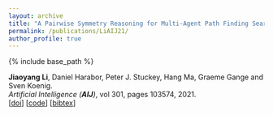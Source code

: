 ```yaml
---
layout: archive
title: "A Pairwise Symmetry Reasoning for Multi-Agent Path Finding Search"
permalink: /publications/LiAIJ21/
author_profile: true
---
```


{% include base_path %}

**Jiaoyang Li**, Daniel Harabor, Peter J. Stuckey, Hang Ma, Graeme Gange and Sven Koenig.       
<i>Artificial Intelligence (**AIJ**)</i>, vol 301, pages 103574, 2021.          
[[doi](https://doi.org/10.1016/j.artint.2021.103574)]
[[code](https://github.com/Jiaoyang-Li/CBSH2-RTC)] [<a href="javascript:void(0)" onclick="(function(target, id) { if ($('#' + id).css('display') == 'block') { $('#' + id).hide('fast'); $(target).text('bibtex') } else { $('#' + id).show('fast'); $(target).text('bibtex▲') } })(this, 'bibtex-LiAIJ21');">bibtex</a>]
<div id="bibtex-LiAIJ21" style="display:none">
<pre>@article{LiAIJ21,
  author    = {Jiaoyang Li and Daniel Harabor and Peter J. Stuckey and Hang Ma and Graeme Gange and Sven Koenig},
  title     = {Pairwise Symmetry Reasoning for Multi-Agent Path Finding Search},
  journal   = {Artificial Intelligence},
  volume    = {301},
  pages     = {103574},
  year      = {2021},
  issn      = {0004-3702},
  doi       = {https://doi.org/10.1016/j.artint.2021.103574},
}
</pre></div> 

